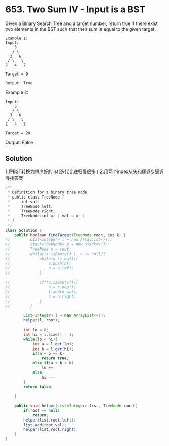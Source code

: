 # 653. Two Sum IV - Input is a BST

Given a Binary Search Tree and a target number, return true if there exist two elements in the BST such that their sum is equal to the given target.
```
Example 1:
Input: 
    5
   / \
  3   6
 / \   \
2   4   7

Target = 9

Output: True
```
Example 2:
```
Input: 
    5
   / \
  3   6
 / \   \
2   4   7

Target = 28
```

Output: False

## Solution

1.将BST转换为排序好的list(迭代比递归慢很多 )
2.用两个index从头和尾逐步逼近寻找答案 



``` java
/**
 * Definition for a binary tree node.
 * public class TreeNode {
 *     int val;
 *     TreeNode left;
 *     TreeNode right;
 *     TreeNode(int x) { val = x; }
 * }
 */
class Solution {
    public boolean findTarget(TreeNode root, int k) {
//         List<Integer> l = new ArrayList<>();
//         Stack<TreeNode> s = new Stack<>();
//         TreeNode n = root;
//         while(!s.isEmpty() || n != null){
//             while(n != null){
//                 s.push(n);
//                 n = n.left;
//             }
            
//             if(!s.isEmpty()){
//                 n = s.pop();
//                 l.add(n.val);
//                 n = n.right;
//             }
//         }
        
        List<Integer> l = new ArrayList<>();
        helper(l, root);
        
        int lo = 0;
        int hi = l.size() - 1;
        while(lo < hi){
            int a = l.get(lo);
            int b = l.get(hi);
            if(a + b == k)
                return true;
            else if(a + b < k)
                lo ++;
            else 
                hi --;
        }
        return false;
        
    }
    
    public void helper(List<Integer> list, TreeNode root){
        if(root == null)
            return;
        helper(list,root.left);
        list.add(root.val);
        helper(list,root.right);
    }
}
```